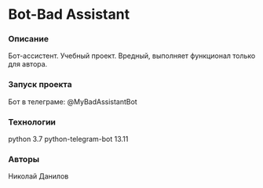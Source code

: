 # Bot-Bad Assistant
### Описание
Бот-ассистент. Учебный проект. Вредный, выполняет функционал только для автора.

### Запуск проекта 
Бот в телеграме: @MyBadAssistantBot

### Технологии
python 3.7
python-telegram-bot 13.11

### Авторы
Николай Данилов

